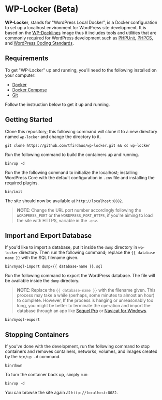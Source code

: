 # WP-Locker (Beta)

**WP-Locker**, stands for "WordPress Local Docker", is a Docker configuration to set up a localhost environment for WordPress site development. It is based on the [WP-Docklines](https://github.com/tfirdaus/wp-docklines) image thus it includes tools and utilities that are commonly required for WordPress development such as [PHPUnit](https://phpunit.de/), [PHPCS](https://github.com/squizlabs/PHP_CodeSniffer), and [WordPress Coding Standards](https://github.com/WordPress-Coding-Standards/WordPress-Coding-Standards).

## Requirements

To get "WP-Locker" up and running, you'll need to the following installed on your computer:

- [Docker](https://www.docker.com/)
- [Docker Compose](https://docs.docker.com/compose/)
- [Git](https://git-scm.com/)

Follow the instruction below to get it up and running.

## Getting Started

Clone this repository; this following command will clone it to a new directory named `wp-locker` and change the directory to it.

```
git clone https://github.com/tfirdaus/wp-locker.git && cd wp-locker
```

Run the following command to build the containers up and running.

```
bin/up -d
```

Run the the following command to initialize the localhost; installing WordPress Core with the default configuration in `.env` file and installing the required plugins.

```
bin/init
```

The site should now be available at `http://localhost:8082`.

> **NOTE**: Change the URL port number accordingly following the `WORDPRESS_PORT` or the `WORDPRESS_PORT_HTTPS`, if you're aiming to load the site with HTTPS, variable in the `.env`.

## Import and Export Database

If you'd like to import a database, put it inside the `dump` directory in `wp-locker` directory. Then run the following command; replace the `{{ database-name }}` with the SQL filename given.

```
bin/mysql-import dump/{{ database-name }}.sql
```

Run the following command to export the WordPress database. The file will be available inside the `dump` directory.

> **NOTE**: Replace the `{{ database-name }}` with the filename given. This process may take a while (perhaps, some minutes to almost an hour) to complete. However, If the process is hanging or unreasonably too long, you might be better to terminate the operation and import the database through an app like [Sequel Pro](https://github.com/tfirdaus/wp-locker/wiki/Using-Sequel-Pro) or [Navicat for Windows](https://www.navicat.com/en/products).

```
bin/mysql-export
```

## Stopping Containers

If you've done with the development, run the following command to stop containers and removes containers, networks, volumes, and images created by the `bin/up -d` command.

```
bin/down
```

To turn the container back up, simply run:

```
bin/up -d
```

You can browse the site again at `http://localhost:8082`.
